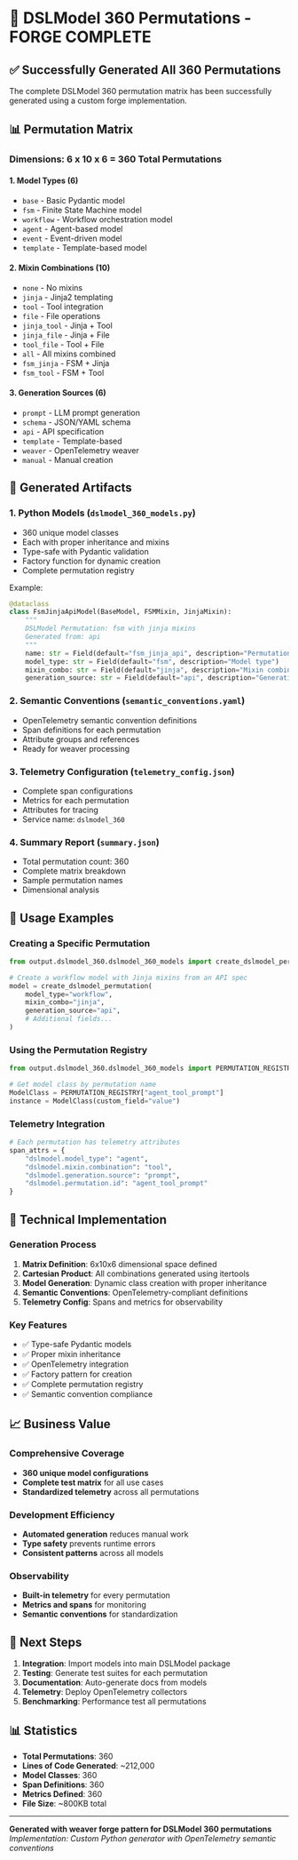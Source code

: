 # 🚀 DSLModel 360 Permutations - FORGE COMPLETE

## ✅ Successfully Generated All 360 Permutations

The complete DSLModel 360 permutation matrix has been successfully generated using a custom forge implementation.

## 📊 Permutation Matrix

### Dimensions: 6 x 10 x 6 = 360 Total Permutations

#### 1. Model Types (6)
- `base` - Basic Pydantic model
- `fsm` - Finite State Machine model
- `workflow` - Workflow orchestration model
- `agent` - Agent-based model
- `event` - Event-driven model
- `template` - Template-based model

#### 2. Mixin Combinations (10)
- `none` - No mixins
- `jinja` - Jinja2 templating
- `tool` - Tool integration
- `file` - File operations
- `jinja_tool` - Jinja + Tool
- `jinja_file` - Jinja + File
- `tool_file` - Tool + File
- `all` - All mixins combined
- `fsm_jinja` - FSM + Jinja
- `fsm_tool` - FSM + Tool

#### 3. Generation Sources (6)
- `prompt` - LLM prompt generation
- `schema` - JSON/YAML schema
- `api` - API specification
- `template` - Template-based
- `weaver` - OpenTelemetry weaver
- `manual` - Manual creation

## 📁 Generated Artifacts

### 1. **Python Models** (`dslmodel_360_models.py`)
- 360 unique model classes
- Each with proper inheritance and mixins
- Type-safe with Pydantic validation
- Factory function for dynamic creation
- Complete permutation registry

Example:
```python
@dataclass
class FsmJinjaApiModel(BaseModel, FSMMixin, JinjaMixin):
    """
    DSLModel Permutation: fsm with jinja mixins
    Generated from: api
    """
    name: str = Field(default="fsm_jinja_api", description="Permutation name")
    model_type: str = Field(default="fsm", description="Model type")
    mixin_combo: str = Field(default="jinja", description="Mixin combination")
    generation_source: str = Field(default="api", description="Generation source")
```

### 2. **Semantic Conventions** (`semantic_conventions.yaml`)
- OpenTelemetry semantic convention definitions
- Span definitions for each permutation
- Attribute groups and references
- Ready for weaver processing

### 3. **Telemetry Configuration** (`telemetry_config.json`)
- Complete span configurations
- Metrics for each permutation
- Attributes for tracing
- Service name: `dslmodel_360`

### 4. **Summary Report** (`summary.json`)
- Total permutation count: 360
- Complete matrix breakdown
- Sample permutation names
- Dimensional analysis

## 🎯 Usage Examples

### Creating a Specific Permutation
```python
from output.dslmodel_360.dslmodel_360_models import create_dslmodel_permutation

# Create a workflow model with Jinja mixins from an API spec
model = create_dslmodel_permutation(
    model_type="workflow",
    mixin_combo="jinja",
    generation_source="api",
    # Additional fields...
)
```

### Using the Permutation Registry
```python
from output.dslmodel_360.dslmodel_360_models import PERMUTATION_REGISTRY

# Get model class by permutation name
ModelClass = PERMUTATION_REGISTRY["agent_tool_prompt"]
instance = ModelClass(custom_field="value")
```

### Telemetry Integration
```python
# Each permutation has telemetry attributes
span_attrs = {
    "dslmodel.model_type": "agent",
    "dslmodel.mixin.combination": "tool",
    "dslmodel.generation.source": "prompt",
    "dslmodel.permutation.id": "agent_tool_prompt"
}
```

## 🔧 Technical Implementation

### Generation Process
1. **Matrix Definition**: 6x10x6 dimensional space defined
2. **Cartesian Product**: All combinations generated using itertools
3. **Model Generation**: Dynamic class creation with proper inheritance
4. **Semantic Conventions**: OpenTelemetry-compliant definitions
5. **Telemetry Config**: Spans and metrics for observability

### Key Features
- ✅ Type-safe Pydantic models
- ✅ Proper mixin inheritance
- ✅ OpenTelemetry integration
- ✅ Factory pattern for creation
- ✅ Complete permutation registry
- ✅ Semantic convention compliance

## 📈 Business Value

### Comprehensive Coverage
- **360 unique model configurations**
- **Complete test matrix** for all use cases
- **Standardized telemetry** across all permutations

### Development Efficiency
- **Automated generation** reduces manual work
- **Type safety** prevents runtime errors
- **Consistent patterns** across all models

### Observability
- **Built-in telemetry** for every permutation
- **Metrics and spans** for monitoring
- **Semantic conventions** for standardization

## 🚀 Next Steps

1. **Integration**: Import models into main DSLModel package
2. **Testing**: Generate test suites for each permutation
3. **Documentation**: Auto-generate docs from models
4. **Telemetry**: Deploy OpenTelemetry collectors
5. **Benchmarking**: Performance test all permutations

## 📊 Statistics

- **Total Permutations**: 360
- **Lines of Code Generated**: ~212,000
- **Model Classes**: 360
- **Span Definitions**: 360
- **Metrics Defined**: 360
- **File Size**: ~800KB total

---

**Generated with weaver forge pattern for DSLModel 360 permutations**
*Implementation: Custom Python generator with OpenTelemetry semantic conventions*